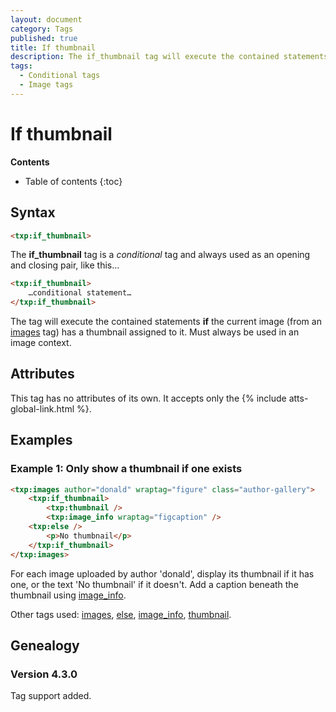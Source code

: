 ```yaml
---
layout: document
category: Tags
published: true
title: If thumbnail
description: The if_thumbnail tag will execute the contained statements if the current image has a thumbnail assigned to it.
tags:
  - Conditional tags
  - Image tags
---
```


# If thumbnail

**Contents**

* Table of contents
{:toc}

## Syntax

~~~ html
<txp:if_thumbnail>
~~~

The **if_thumbnail** tag is a *conditional* tag and always used as an opening and closing pair, like this…

~~~ html
<txp:if_thumbnail>
    …conditional statement…
</txp:if_thumbnail>
~~~

The tag will execute the contained statements **if** the current image (from an [images](/tags/images) tag) has a thumbnail assigned to it. Must always be used in an image context.

## Attributes

This tag has no attributes of its own. It accepts only the {% include atts-global-link.html %}.

## Examples

### Example 1: Only show a thumbnail if one exists

~~~ html
<txp:images author="donald" wraptag="figure" class="author-gallery">
    <txp:if_thumbnail>
        <txp:thumbnail />
        <txp:image_info wraptag="figcaption" />
    <txp:else />
        <p>No thumbnail</p>
    </txp:if_thumbnail>
</txp:images>
~~~

For each image uploaded by author 'donald', display its thumbnail if it has one, or the text 'No thumbnail' if it doesn't. Add a caption beneath the thumbnail using [image_info](/tags/image_info).

Other tags used: [images](/tags/images), [else](/tags/else), [image_info](/tags/image_info), [thumbnail](/tags/thumbnail).

## Genealogy

### Version 4.3.0

Tag support added.
